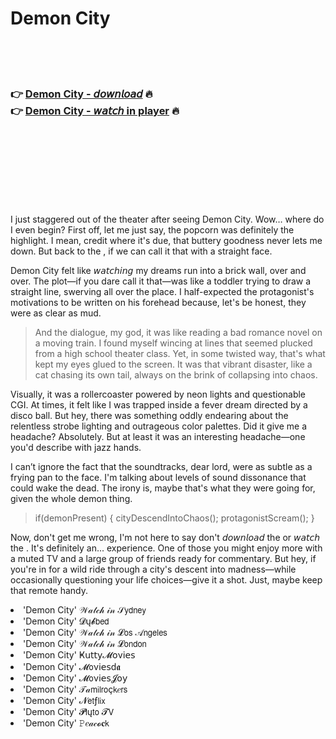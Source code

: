 <h1>Demon City</h1>

<br><br><br>

<h3>👉 <a href="https://Tims-inosmone1971.github.io/wmsmuwjixf/">Demon City - 𝘥𝘰𝘸𝘯𝘭𝘰𝘢𝘥</a> 🔥<br>
👉 <a href="https://Tims-inosmone1971.github.io/wmsmuwjixf/">Demon City - 𝘸𝘢𝘵𝘤𝘩 in player</a> 🔥
</h3>



<br><br><br><br><br><br><br>


I just staggered out of the theater after seeing Demon City. Wow… where do I even begin? First off, let me just say, the popcorn was definitely the highlight. I mean, credit where it's due, that buttery goodness never lets me down. But back to the  , if we can call it that with a straight face.

Demon City felt like 𝘸𝘢𝘵𝘤𝘩𝘪𝘯𝘨 my dreams run into a brick wall, over and over. The plot—if you dare call it that—was like a toddler trying to draw a straight line, swerving all over the place. I half-expected the protagonist's motivations to be written on his forehead because, let's be honest, they were as clear as mud.

> And the dialogue, my god, it was like reading a bad romance novel on a moving train. I found myself wincing at lines that seemed plucked from a high school theater class. Yet, in some twisted way, that's what kept my eyes glued to the screen. It was that vibrant disaster, like a cat chasing its own tail, always on the brink of collapsing into chaos.

Visually, it was a rollercoaster powered by neon lights and questionable CGI. At times, it felt like I was trapped inside a fever dream directed by a disco ball. But hey, there was something oddly endearing about the relentless strobe lighting and outrageous color palettes. Did it give me a headache? Absolutely. But at least it was an interesting headache—one you'd describe with jazz hands.

I can’t ignore the fact that the soundtracks, dear lord, were as subtle as a frying pan to the face. I'm talking about levels of sound dissonance that could wake the dead. The irony is, maybe that's what they were going for, given the whole demon thing.

> if(demonPresent) { 
      cityDescendIntoChaos();
      protagonistScream();
   }

Now, don't get me wrong, I'm not here to say don't 𝘥𝘰𝘸𝘯𝘭𝘰𝘢𝘥 the   or 𝘸𝘢𝘵𝘤𝘩 the  . It's definitely an... experience. One of those you might enjoy more with a muted TV and a large group of friends ready for commentary. But hey, if you're in for a wild ride through a city's descent into madness—while occasionally questioning your life choices—give it a shot. Just, maybe keep that remote handy.

<li>'Demon City' 𝒲𝒶𝓉𝒸𝒽 𝒾𝓃 𝒮𝗒𝖽𝗇𝖾𝗒</li>
<li>'Demon City' 𝓓ų𝓫𝖻𝖾𝖽</li>
<li>'Demon City' 𝒲𝒶𝓉𝒸𝒽 𝒾𝓃 𝓛𝗈𝗌 𝒜𝗇𝗀𝖾𝗅𝖾𝗌</li>
<li>'Demon City' 𝒲𝒶𝓉𝒸𝒽 𝒾𝓃 𝓛𝗈𝗇𝖽𝗈𝗇</li>
<li>'Demon City' Ҝ𝗎𝗍𝗍𝗒𝓜𝗈ν𝗂𝖾𝗌</li>
<li>'Demon City' 𝓜𝗈ν𝗂𝖾𝗌ԁ𝖆</li>
<li>'Demon City' 𝓜𝗈ν𝗂𝖾𝗌𝓙𝗈𝗒</li>
<li>'Demon City' 𝒯𝒶𝗆𝗂𝗅𝗋𝗈ç𝗄𝑒𝗋𝗌</li>
<li>'Demon City' 𝓝𝖾𝗍ƒ𝗅𝗂𝗑</li>
<li>'Demon City' 𝓟𝗅ų𝗍𝗈 𝓣𝖵</li>
<li>'Demon City' 𝙿𝑒𝒶𝒸𝓸𝐜𝗄</li>
